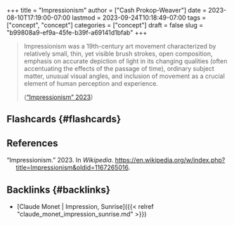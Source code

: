 +++
title = "Impressionism"
author = ["Cash Prokop-Weaver"]
date = 2023-08-10T17:19:00-07:00
lastmod = 2023-09-24T10:18:49-07:00
tags = ["concept", "concept"]
categories = ["concept"]
draft = false
slug = "b99808a9-ef9a-45fe-b39f-a69141d1bfab"
+++

> Impressionism was a 19th-century art movement characterized by relatively small, thin, yet visible brush strokes, open composition, emphasis on accurate depiction of light in its changing qualities (often accentuating the effects of the passage of time), ordinary subject matter, unusual visual angles, and inclusion of movement as a crucial element of human perception and experience.
>
> (<a href="#citeproc_bib_item_1">“Impressionism” 2023</a>)


## Flashcards {#flashcards}

## References

<style>.csl-entry{text-indent: -1.5em; margin-left: 1.5em;}</style><div class="csl-bib-body">
  <div class="csl-entry"><a id="citeproc_bib_item_1"></a>“Impressionism.” 2023. In <i>Wikipedia</i>. <a href="https://en.wikipedia.org/w/index.php?title=Impressionism&oldid=1167265016">https://en.wikipedia.org/w/index.php?title=Impressionism&#38;oldid=1167265016</a>.</div>
</div>


## Backlinks {#backlinks}

-   [Claude Monet | Impression, Sunrise]({{< relref "claude_monet_impression_sunrise.md" >}})
